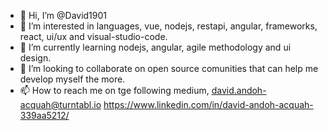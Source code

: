 - 👋 Hi, I’m @David1901
- 👀 I’m interested in languages, vue, nodejs, restapi, angular, frameworks, react, ui/ux and visual-studio-code.
- 🌱 I’m currently learning nodejs, angular, agile methodology and ui design.
- 💞️ I’m looking to collaborate on open source comunities that can help me develop myself the more.
- 📫 How to reach me on tge following medium,
david.andoh-acquah@turntabl.io
https://www.linkedin.com/in/david-andoh-acquah-339aa5212/

<!---
David1901/David1901 is a ✨ special ✨ repository because its `README.md` (this file) appears on your GitHub profile.
You can click the Preview link to take a look at your changes.
--->
